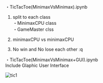 ・TicTacToe(MinimaxVsMinimax).ipynb

1. split to each class   
・MinimaxCPU class  
・GameMaster clss  

2. minimaxCPU vs minimaxCPU   
3. No win and No lose each other :q


・TicTacToe(MinimaxVsMinimax+GUI).ipynb  
Include Glaphic User Interface

![tic1](https://user-images.githubusercontent.com/75316867/108800152-b8921f80-75d5-11eb-8804-f28bf4a9abba.png)
